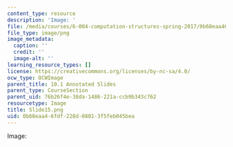 ```yaml
---
content_type: resource
description: 'Image: '
file: /media/courses/6-004-computation-structures-spring-2017/0b60eaa46fdf228d08013f5feb045bea_Slide15.png
file_type: image/png
image_metadata:
  caption: ''
  credit: ''
  image-alt: ''
learning_resource_types: []
license: https://creativecommons.org/licenses/by-nc-sa/4.0/
ocw_type: OCWImage
parent_title: 10.1 Annotated Slides
parent_type: CourseSection
parent_uid: 76b26f4e-38da-1486-221a-ccb9b343c762
resourcetype: Image
title: Slide15.png
uid: 0b60eaa4-6fdf-228d-0801-3f5feb045bea
---
```

Image: 